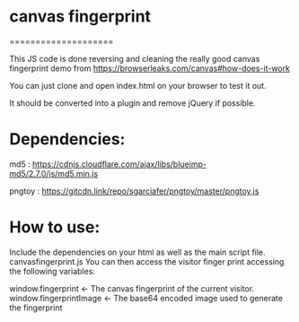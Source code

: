 # canvas fingerprint
====================

This JS code is done reversing and cleaning the really good canvas fingerprint demo from https://browserleaks.com/canvas#how-does-it-work

You can just clone and open index.html on your browser to test it out.

It should be converted into a plugin and remove jQuery if possible.

Dependencies:
============

md5 : https://cdnjs.cloudflare.com/ajax/libs/blueimp-md5/2.7.0/js/md5.min.js

pngtoy : https://gitcdn.link/repo/sgarciafer/pngtoy/master/pngtoy.js


How to use:
===========

Include the dependencies on your html as well as the main script file. canvasfingerprint.js
You can then access the visitor finger print accessing the following variables:

window.fingerprint <- The canvas fingerprint of the current visitor.
window.fingerprintImage <- The base64 encoded image used to generate the fingerprint
